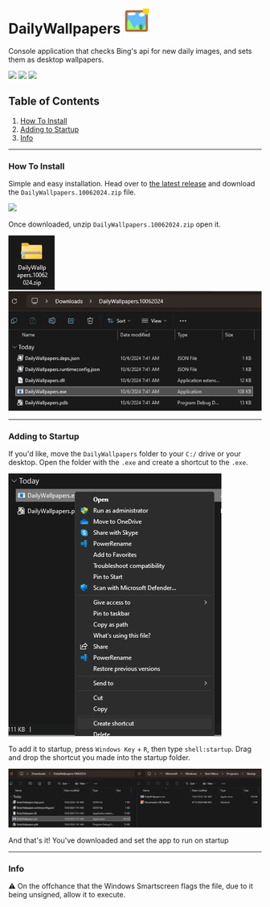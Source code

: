 # DailyWallpapers <img src="./docs/dailyWallpapersIcon.png" style="width: 50px; height: 50px;">

Console application that checks Bing's api for new daily images, and sets them as desktop wallpapers.

![]([https://img.shields.io/badge/C%2B%2B-00599C?style=for-the-badge&logo=c%2B%2B&logoColor=white])
![](https://img.shields.io/badge/Windows-0078D6?style=for-the-badge&logo=windows&logoColor=white)
![](https://img.shields.io/badge/windows%20terminal-4D4D4D?style=for-the-badge&logo=windows%20terminal&logoColor=white)


## Table of Contents

1. [How To Install](#how-to-install)
2. [Adding to Startup](#adding-to-startup)
3. [Info](#info)

<hr>

### How To Install

Simple and easy installation. Head over to <a href="https://github.com/aisyshk/DailyWallpapers-Rewrite/releases/latest">the latest release</a> and download the `DailyWallpapers.10062024.zip` file.

<img src="./docs/srccd.png" />


Once downloaded, unzip `DailyWallpapers.10062024.zip` open it.

<img src="./docs/dl1.png" /> <img src="./docs/dl2.png" />

<hr>

### Adding to Startup


If you'd like, move the `DailyWallpapers` folder to your `C:/` drive or your desktop. Open the folder with the `.exe` and create a shortcut to the `.exe`.

<img src="./docs/shtcut.png" />

To add it to startup, press `Windows Key` + `R`, then type `shell:startup`. Drag and drop the shortcut you made into the startup folder.

<img src="./docs/strtup.png" />

And that's it! You've downloaded and set the app to run on startup

<hr>

### Info 

⚠️ On the offchance that the Windows Smartscreen flags the file, due to it being unsigned, allow it to execute.
